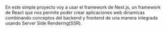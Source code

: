 En este simple proyecto voy a usar el framework de Next.js, un framework de React que nos permite poder crear aplicaciones web dinamicas combinando conceptos del backend y frontend de una manera integrada usando Server Side Rendering(SSR).
